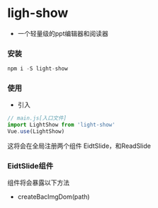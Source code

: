 # ligh-show
+ 一个轻量级的ppt编辑器和阅读器
### 安装



```javascript
npm i -S light-show
```

### 使用

+ 引入

~~~javascript
// main.js[入口文件]
import LightShow from 'light-show'
Vue.use(LightShow)
~~~

这将会在全局注册两个组件 EidtSlide，和ReadSlide

### EidtSlide组件

组件将会暴露以下方法

+ createBacImgDom(path)

~~~ javascript

~~~

